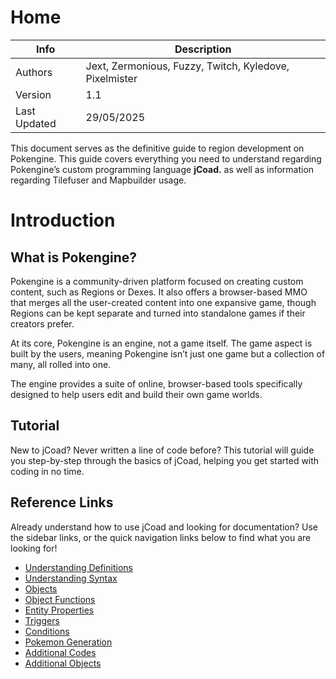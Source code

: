 # **Home**
Info | Description
------------|-------------
Authors | Jext, Zermonious, Fuzzy, Twitch, Kyledove, Pixelmister
Version | 1.1
Last Updated | 29/05/2025

This document serves as the definitive guide to region development on Pokengine. This guide covers everything you need to understand regarding Pokengine’s custom programming language **jCoad.** as well as information regarding Tilefuser and Mapbuilder usage.

# Introduction
## What is Pokengine?
Pokengine is a community-driven platform focused on creating custom content, such as Regions or Dexes. It also offers a browser-based MMO that merges all the user-created content into one expansive game, though Regions can be kept separate and turned into standalone games if their creators prefer. 

At its core, Pokengine is an engine, not a game itself. The game aspect is built by the users, meaning Pokengine isn’t just one game but a collection of many, all rolled into one.

The engine provides a suite of online, browser-based tools specifically designed to help users edit and build their own game worlds. 

## Tutorial
New to jCoad? Never written a line of code before? This tutorial will guide you step-by-step through the basics of jCoad, helping you get started with coding in no time.

## Reference Links
Already understand how to use jCoad and looking for documentation? Use the sidebar links, or the quick navigation links below to find what you are looking for!

- [Understanding Definitions](understanding-definitions.md)
- [Understanding Syntax](understanding-syntax.md)
- [Objects](objects.md)
- [Object Functions](object-functions.md)
- [Entity Properties](entity-properties.md)
- [Triggers](triggers.md)
- [Conditions](conditions.md)
- [Pokemon Generation](pokemon-generation.md)
- [Additional Codes](additional-codes.md)
- [Additional Objects](additional-objects.md)

